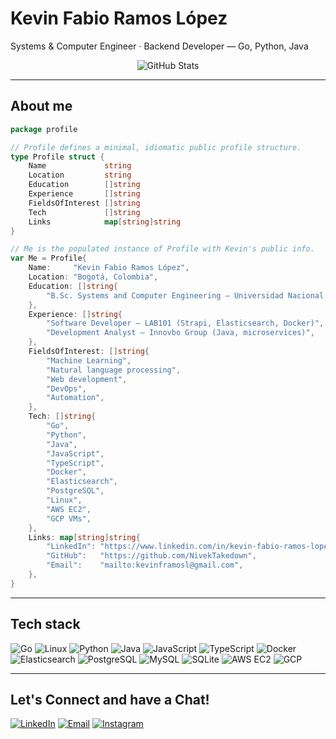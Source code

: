 # Kevin Fabio Ramos López

Systems & Computer Engineer · Backend Developer — Go, Python, Java

<p align="center">
  <img src="https://github-readme-stats-sigma-five.vercel.app/api?username=NivekTakedown&show_icons=true&theme=gotham&hide_border=false&include_all_commits=true&count_private=true" alt="GitHub Stats" />
</p>

---

## About me

```go
package profile

// Profile defines a minimal, idiomatic public profile structure.
type Profile struct {
	Name             string
	Location         string
	Education        []string
	Experience       []string
	FieldsOfInterest []string
	Tech             []string
	Links            map[string]string
}

// Me is the populated instance of Profile with Kevin's public info.
var Me = Profile{
	Name:     "Kevin Fabio Ramos López",
	Location: "Bogotá, Colombia",
	Education: []string{
		"B.Sc. Systems and Computer Engineering — Universidad Nacional de Colombia (Jun 2025)",
	},
	Experience: []string{
		"Software Developer — LAB101 (Strapi, Elasticsearch, Docker)",
		"Development Analyst — Innovbo Group (Java, microservices)",
	},
	FieldsOfInterest: []string{
		"Machine Learning",
		"Natural language processing",
		"Web development",
		"DevOps",
		"Automation",
	},
	Tech: []string{
		"Go",
		"Python",
		"Java",
		"JavaScript",
		"TypeScript",
		"Docker",
		"Elasticsearch",
		"PostgreSQL",
		"Linux",
		"AWS EC2",
		"GCP VMs",
	},
	Links: map[string]string{
		"LinkedIn": "https://www.linkedin.com/in/kevin-fabio-ramos-lopez/",
		"GitHub":   "https://github.com/NivekTakedown",
		"Email":    "mailto:kevinframosl@gmail.com",
	},
}

```

---

## Tech stack

<p>
  <img alt="Go" src="https://img.shields.io/badge/Go-00ADD8?logo=go&logoColor=white" /> 
  <img alt="Linux" src="https://img.shields.io/badge/Linux-FCC624?logo=linux&logoColor=black" />
  <img alt="Python" src="https://img.shields.io/badge/Python-3776AB?logo=python&logoColor=white" />
  <img alt="Java" src="https://img.shields.io/badge/Java-007396?logo=java&logoColor=white" />
  <img alt="JavaScript" src="https://img.shields.io/badge/JavaScript-F7DF1E?logo=javascript&logoColor=black" />
  <img alt="TypeScript" src="https://img.shields.io/badge/TypeScript-3178C6?logo=typescript&logoColor=white" />
  <img alt="Docker" src="https://img.shields.io/badge/Docker-2496ED?logo=docker&logoColor=white" />
  <img alt="Elasticsearch" src="https://img.shields.io/badge/Elasticsearch-005571?logo=elasticsearch&logoColor=white" />
  <img alt="PostgreSQL" src="https://img.shields.io/badge/PostgreSQL-336791?logo=postgresql&logoColor=white" />
  <img alt="MySQL" src="https://img.shields.io/badge/MySQL-4479A1?logo=mysql&logoColor=white" />
  <img alt="SQLite" src="https://img.shields.io/badge/SQLite-003B57?logo=sqlite&logoColor=white" />
  <img alt="AWS EC2" src="https://img.shields.io/badge/AWS-232F3E?logo=amazon-aws&logoColor=white" />
  <img alt="GCP" src="https://img.shields.io/badge/GCP-4285F4?logo=google-cloud&logoColor=white" />
</p>

---



## Let's Connect and have a Chat!

[![LinkedIn](https://img.shields.io/badge/LinkedIn-0A66C2?logo=linkedin\&logoColor=white)](https://www.linkedin.com/in/kevin-fabio-ramos-lopez/) [![Email](https://img.shields.io/badge/Email-D14836?logo=gmail\&logoColor=white)](mailto:kevinframosl@gmail.com) [![Instagram](https://img.shields.io/badge/Instagram-E4405F?logo=instagram&logoColor=white)](https://instagram.com/NivekTakedown)

